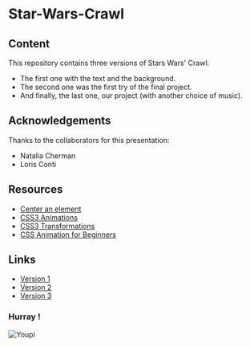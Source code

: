 # Star-Wars-Crawl
## Content
This repository contains three versions of Stars Wars' Crawl:

* The first one with the text and the background.
* The second one was the first try of the final project.
* And finally, the last one, our project \(with another choice of music\).


## Acknowledgements
Thanks to the collaborators for this presentation:
* Natalia Cherman
* Loris Conti

## Resources
* [Center an element](https://www.w3schools.com/css/css_align.asp)
* [CSS3 Animations](https://www.w3schools.com/css/css3_animations.asp)
* [CSS3 Transformations](https://www.w3schools.com/css/css3_3dtransforms.asp)
* [CSS Animation for Beginners](https://thoughtbot.com/blog/css-animation-for-beginners)

## Links
* [Version 1](https://github.com/ShinYami/Star-Wars-Crawl/releases/tag/Version1)
* [Version 2](https://github.com/ShinYami/Star-Wars-Crawl/releases/tag/Version2)
* [Version 3](https://github.com/ShinYami/Star-Wars-Crawl/releases/tag/Version3)

### Hurray !
![Youpi](https://media.giphy.com/media/3ornjPteRwwUdSWifC/giphy.gif)